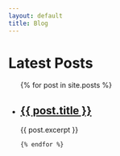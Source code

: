 ```yaml
---
layout: default
title: Blog
---
```


<h1>Latest Posts</h1>

<ul>
    {% for post in site.posts %}
    <li>
        <h2> <a href="{{ post.url }}">{{ post.title }}</a> </h2>
        {{ post.excerpt }}
    </li>

    {% endfor %}
</ul>
